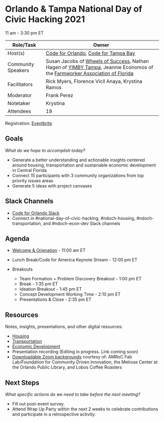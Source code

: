 # Orlando & Tampa National Day of Civic Hacking 2021

11 am - 3:30 pm ET

| Role/Task | Owner |
| --- | --- |
| Host(s) | [Code for Orlando](https://github.com/cforlando), [Code for Tampa Bay](https://github.com/code-for-tb) |
| Community Speakers | Susan Jacobs of [Wheels of Success](http://wheelsofsuccess.org), Nathan Hagen of [YIMBY Tampa](https://yimbytampa.com), Jeannie Economos of the [Farmworker Association of Florida](https://floridafarmworkers.org) |  
| Facilitators | Rick Myers, Florence Vicil Anaya, Krystina Ramos |
| Moderator | Frank Perez |
| Notetaker | Krystina |
| Attendees | 19 |

Registration: [Eventbrite](https://www.eventbrite.com/e/orlando-tampa-national-day-of-civic-hacking-2021-tickets-167823166609)

## Goals
*What do we hope to accomplish today?*

* Generate a better understanding and actionable insights centered around housing, transportation and sustainable economic development in Central Florida
* Connect 15 participants with 3 community organizations from top priority issues areas 
* Generate 5 ideas with project canvases

## Slack Channels

* [Code for Orlando Slack](https://codefororlando.slack.com)
* Connect in #national-day-of-civic-hacking, #ndoch-housing, #ndoch-transportation, and #ndoch-econ-dev Slack channels

## Agenda

* [Welcome & Orienation](https://docs.google.com/presentation/d/1NJ3KUPly89KxdXfl291WnNnWQINtnZ9qcJNAEpmjfk8/edit?usp=sharing) - 11:00 am ET
    
* Lunch Break/Code for America Keynote Stream - 12:00 pm ET

* Breakouts
  * Team Formation + Problem Discovery Breakout - 1:00 pm ET
  * Break  - 1:35 pm ET
  * Ideation Breakout - 1:45 pm ET
  * Concept Development Working Time - 2:10 pm ET
  * Presentations & Close - 2:35 pm ET

## Resources
Notes, insights, presentations, and other digital resources:

  * [Housing](https://drive.google.com/drive/folders/1-mWg0SDvCYrwJvx-HjxVPZx_SXp3M2N1?usp=sharing)
  * [Transportation](https://drive.google.com/drive/folders/1AueeWankkPTUQLOtuskc7vOjNzW7R1uZ?usp=sharing)
  * [Economic Development](https://drive.google.com/drive/folders/1Zv1l-9Ti1Wos0E3CSNYVM4uHu_geUN0T?usp=sharing)
  * Presentation recording (Editing in progress. Link coming soon)
  * [Downloadable Zoom backgrounds](https://bit.ly/ot-ndoch-21-virtualbg) courtesy of: AMRoC Fab Lab/Foundation for Community Driven Innovation, the Melrose Center at the Orlando Public Library, and Lobos Coffee Roasters

## Next Steps
*What specific actions do we need to take before the next meeting?*

* Fill out post-event survey.
* Attend Wrap Up Party within the next 2 weeks to celebrate contributions and participate in a retrospective activity.
